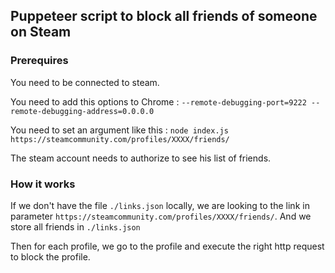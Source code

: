 ## Puppeteer script to block all friends of someone on Steam

### Prerequires

You need to be connected to steam.

You need to add this options to Chrome : `--remote-debugging-port=9222 --remote-debugging-address=0.0.0.0`

You need to set an argument like this : `node index.js https://steamcommunity.com/profiles/XXXX/friends/`

The steam account needs to authorize to see his list of friends.

### How it works

If we don't have the file `./links.json` locally, we are looking to the link in parameter `https://steamcommunity.com/profiles/XXXX/friends/`.
And we store all friends in `./links.json`

Then for each profile, we go to the profile and execute the right http request to block the profile.
